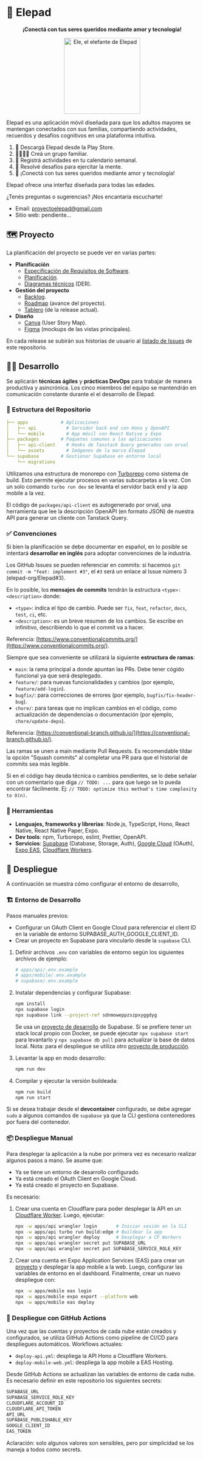 # 🐘 Elepad

<p align="center">
  <b>¡Conectá con tus seres queridos mediante amor y tecnología!</b>
</p>

<p align="center">
  <img src="packages/assets/ele-excited.png" alt="Ele, el elefante de Elepad" width="200" />
</p>

Elepad es una aplicación móvil diseñada para que los adultos mayores se mantengan conectados con sus familias, compartiendo actividades, recuerdos y desafíos cognitivos en una plataforma intuitiva.

1. 📱 Descargá Elepad desde la Play Store.
2. 👨‍👩‍👧‍👦 Creá un grupo familiar.
3. 📆 Registrá actividades en tu calendario semanal.
4. 🧩 Resolvé desafíos para ejercitar la mente.
5. 🎯 ¡Conectá con tus seres queridos mediante amor y tecnología!

Elepad ofrece una interfaz diseñada para todas las edades.

¿Tenés preguntas o sugerencias? ¡Nos encantaría escucharte!

- Email: [proyectoelepad@gmail.com](mailto:proyectoelepad@gmail.com)
- Sitio web: pendiente...

## 🗺️ Proyecto

La planificación del proyecto se puede ver en varias partes:

- **Planificación**
  - [Especificación de Requisitos de Software](https://docs.google.com/document/d/1R3vB02NTxqxi9H_KYEBNzvEl6xEbmV-Q1nAyWVGubfI).
  - [Planificación](https://docs.google.com/document/d/1NqHx6Go_-peDly_qNYltLgTfeM6FCRMo5ZNa35w0yvI).
  - [Diagramas técnicos](https://drive.google.com/file/d/1_6j1oftihcGSm7DQh2r-obAzsL51-S-g) (DER).
- **Gestión del proyecto**
  - [Backlog](https://github.com/orgs/elepad-org/projects/2/views/3).
  - [Roadmap](https://github.com/orgs/elepad-org/projects/2/views/2) (avance del proyecto).
  - [Tablero](https://github.com/orgs/elepad-org/projects/2/views/1) (de la release actual).
- **Diseño**
  - [Canva](https://www.canva.com/design/DAGtndSDPec/fhyqoHBOG9PvgYRHk9xqmA/edit) (User Story Map).
  - [Figma](https://www.figma.com/design/rQOZ89Fed9UmfvBsExJyAo/Elepad-Mobile-App) (mockups de las vistas principales).

En cada release se subirán sus historias de usuario al [listado de Issues](https://github.com/elepad-org/Elepad/issues?q=is%3Aissue) de este repositorio.

## 👨‍💻 Desarrollo

Se aplicarán **técnicas ágiles** y **prácticas DevOps** para trabajar de manera productiva y asincrónica. Los cinco miembros del equipo se mantendrán en comunicación constante durante el el desarrollo de Elepad.

### 📂 Estructura del Repositorio

```yaml
├── apps            # Aplicaciones
│   ├── api           # Servidor back end con Hono y OpenAPI
│   └── mobile        # App móvil con React Native y Expo
├── packages        # Paquetes comunes a las aplicaciones
│   ├── api-client    # Hooks de Tanstack Query generados con orval
│   └── assets        # Imágenes de la marca Elepad
└── supabase        # Gestionar Supabase en entorno local
    └── migrations
```

Utilizamos una estructura de monorepo con [Turborepo](https://turborepo.com/docs) como sistema de build. Esto permite ejecutar procesos en varias subcarpetas a la vez. Con un solo comando `turbo run dev` se levanta el servidor back end y la app mobile a la vez.

El código de `packages/api-client` es autogenerado por orval, una herramienta que lee la descripción OpenAPI (en formato JSON) de nuestra API para generar un cliente con Tanstack Query.

### ✅ Convenciones

Si bien la planificación se debe documentar en español, en lo posible se intentará **desarrollar en inglés** para adoptar convenciones de la industria.

Los GitHub Issues se pueden referenciar en commits: si hacemos `git commit -m "feat: implement #3"`, el `#3` será un enlace al Issue número 3 (elepad-org/Elepad#3).

En lo posible, los **mensajes de commits** tendrán la estructura `<type>: <description>` donde:

- `<type>`: indica el tipo de cambio. Puede ser `fix`, `feat`, `refactor`, `docs`, `test`, `ci`, etc.
- `<description>`: es un breve resumen de los cambios. Se escribe en infinitivo, describiendo lo que el commit va a hacer.

Referencia: [https://www.conventionalcommits.org/](https://www.conventionalcommits.org/).

Siempre que sea conveniente se utilizará la siguiente **estructura de ramas**:

- `main`: la rama principal a donde apuntan las PRs. Debe tener cógido funcional ya que será desplegado.
- `feature/`: para nuevas funcionalidades y cambios (por ejemplo, `feature/add-login`).
- `bugfix/`: para correcciones de errores (por ejemplo, `bugfix/fix-header-bug`).
- `chore/`: para tareas que no implican cambios en el código, como actualización de dependencias o documentación (por ejemplo, `chore/update-deps`).

Referencia: [https://conventional-branch.github.io/](https://conventional-branch.github.io/).

Las ramas se unen a main mediante Pull Requests. Es recomendable tildar la opción "Squash commits" al completar una PR para que el historial de commits sea más legible.

Si en el código hay deuda técnica o cambios pendientes, se lo debe señalar con un comentario que diga `// TODO: ...` para que luego se lo pueda encontrar fácilmente. Ej: `// TODO: optimize this method's time complexity to O(n)`.

### 🔨 Herramientas

- **Lenguajes, frameworks y librerías**: Node.js, TypeScript, Hono, React Native, React Native Paper, Expo.
- **Dev tools**: npm, Turborepo, eslint, Prettier, OpenAPI.
- **Servicios**: [Supabase](https://supabase.com/dashboard/project/sdnmoweppzszpxyggdyg) (Database, Storage, Auth), [Google Cloud](https://console.cloud.google.com/auth/clients?project=elepad-mobile) (OAuth), [Expo EAS](https://expo.dev/accounts/elepad-org/projects/elepad), [Cloudflare Workers](https://dash.cloudflare.com/6eee324495e2fe7945478ecec8158c8e/workers-and-pages).

## 🚀 Despliegue

A continuación se muestra cómo configurar el entorno de desarrollo,

### 🏗️ Entorno de Desarrollo

Pasos manuales previos:

- Configurar un OAuth Client en Google Cloud para referenciar el client ID en la variable de entorno SUPABASE_AUTH_GOOGLE_CLIENT_ID.
- Crear un proyecto en Supabase para vincularlo desde la `supabase` CLI.

1. Definir archivos `.env` con variables de entorno según los siguientes archivos de ejemplo:

   ```bash
   # apps/api/.env.example
   # apps/mobile/.env.example
   # supabase/.env.example
   ```

2. Instalar dependencias y configurar Supabase:

   ```bash
   npm install
   npx supabase login
   npx supabase link --project-ref sdnmoweppzszpxyggdyg
   ```

   Se usa un [proyecto de desarrollo](https://supabase.com/dashboard/project/sdnmoweppzszpxyggdyg) de Supabase. Si se prefiere tener un stack local propio con Docker, se puede ejecutar `npx supabase start` para levantarlo y `npx supabase db pull` para actualizar la base de datos local.
   Nota: para el despliegue se utiliza otro [proyecto de producción](https://supabase.com/dashboard/org/oabegetinldkjgxchssx).

3. Levantar la app en modo desarrollo:

   ```bash
   npm run dev
   ```

4. Compilar y ejecutar la versión buildeada:

   ```bash
   npm run build
   npm run start
   ```

Si se desea trabajar desde el **devcontainer** configurado, se debe agregar `sudo` a algunos comandos de `supabase` ya que la CLI gestiona contenedores por fuera del contenedor.

### 📦 Despliegue Manual

Para desplegar la aplicación a la nube por primera vez es necesario realizar algunos pasos a mano. Se asume que:

- Ya se tiene un entorno de desarrollo configurado.
- Ya está creado el OAuth Client en Google Cloud.
- Ya está creado el proyecto en Supabase.

Es necesario:

1. Crear una cuenta en Cloudflare para poder desplegar la API en un [Cloudflare Worker](https://dash.cloudflare.com/6eee324495e2fe7945478ecec8158c8e/workers/services/view/api/production/metrics). Luego, ejecutar:

   ```bash
   npx -w apps/api wrangler login       # Iniciar sesión en la CLI
   npx -w apps/api turbo run build:edge # Buildear la app
   npx -w apps/api wrangler deploy      # Desplegar a CF Workers
   npx -w apps/api wrangler secret put SUPABASE_URL
   npx -w apps/api wrangler secret put SUPABASE_SERVICE_ROLE_KEY
   ```

2. Crear una cuenta en Expo Application Services (EAS) para crear un [proyecto](https://expo.dev/accounts/elepad-org/projects/elepad) y desplegar la app mobile a la web. Luego, configurar las variables de entorno en el dashboard. Finalmente, crear un nuevo despliegue con:

   ```bash
   npx -w apps/mobile eas login
   npx -w apps/mobile expo export --platform web
   npx -w apps/mobile eas deploy
   ```

### 🤖 Despliegue con GitHub Actions

Una vez que las cuentas y proyectos de cada nube están creados y configurados, se utiliza GitHub Actions como pipeline de CI/CD para despliegues automáticos. Workflows actuales:

- `deploy-api.yml`: despliega la API Hono a Cloudflare Workers.
- `deploy-mobile-web.yml`: despliega la app mobile a EAS Hosting.

Desde GitHub Actions se actualizan las variables de entorno de cada nube. Es necesario definir en este repositorio los siguientes secrets:

```bash
SUPABASE_URL
SUPABASE_SERVICE_ROLE_KEY
CLOUDFLARE_ACCOUNT_ID
CLOUDFLARE_API_TOKEN
API_URL
SUPABASE_PUBLISHABLE_KEY
GOOGLE_CLIENT_ID
EAS_TOKEN
```

Aclaración: solo algunos valores son sensibles, pero por simplicidad se los maneja a todos como secrets.
